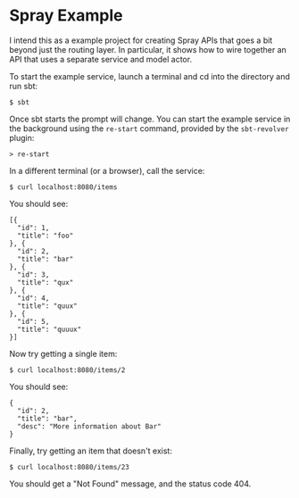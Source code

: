 Spray Example
=============

I intend this as a example project for creating Spray APIs that goes a bit
beyond just the routing layer. In particular, it shows how to wire together an
API that uses a separate service and model actor.

To start the example service, launch a terminal and cd into the directory and
run sbt:

    $ sbt

Once sbt starts the prompt will change. You can start the example service in the background using the `re-start` command, provided by the `sbt-revolver` plugin:

    > re-start

In a different terminal (or a browser), call the service:

    $ curl localhost:8080/items

You should see:

    [{
      "id": 1,
      "title": "foo"
    }, {
      "id": 2,
      "title": "bar"
    }, {
      "id": 3,
      "title": "qux"
    }, {
      "id": 4,
      "title": "quux"
    }, {
      "id": 5,
      "title": "quuux"
    }]

Now try getting a single item:

    $ curl localhost:8080/items/2

You should see:

    {
      "id": 2,
      "title": "bar",
      "desc": "More information about Bar"
    }

Finally, try getting an item that doesn't exist:

    $ curl localhost:8080/items/23

You should get a "Not Found" message, and the status code 404.
